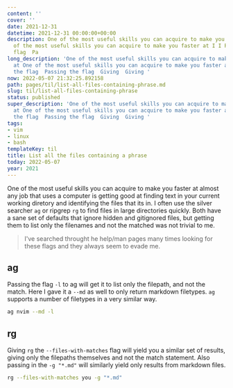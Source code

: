 ```yaml
---
content: ''
cover: ''
date: 2021-12-31
datetime: 2021-12-31 00:00:00+00:00
description: One of the most useful skills you can acquire to make you faster at One
  of the most useful skills you can acquire to make you faster at I I Passing the
  flag  Pa
long_description: 'One of the most useful skills you can acquire to make you faster
  at One of the most useful skills you can acquire to make you faster at I I Passing
  the flag  Passing the flag  Giving  Giving '
now: 2022-05-07 21:32:25.892158
path: pages/til/list-all-files-containing-phrase.md
slug: til/list-all-files-containing-phrase
status: published
super_description: 'One of the most useful skills you can acquire to make you faster
  at One of the most useful skills you can acquire to make you faster at I I Passing
  the flag  Passing the flag  Giving  Giving '
tags:
- vim
- linux
- bash
templateKey: til
title: List all the files containing a phrase
today: 2022-05-07
year: 2021
---
```


One of the most useful skills you can acquire to make you faster at
almost any job that uses a computer is getting good at finding text in
your current working diretory and identifying the files that its in.  I
often use the silver searcher `ag` or ripgrep `rg` to find files in
large directories quickly.  Both have a sane set of defaults that ignore
hidden and gitignored files, but getting them to list only the filenames
and not the matched was not trivial to me.

> I've searched throught he help/man pages many times looking for these
> flags and they always seem to evade me.

## ag

Passing the flag `-l` to ag will get it to list only the filepath, and
not the match. Here I gave it a `--md` as well to only return markdown
filetypes.  `ag` supports a number of filetypes in a very similar way.

``` bash
ag nvim --md -l
```

## rg

Giving `rg` the `--files-with-matches` flag will yield you a similar set
of results, giving only the filepaths themselves and not the match
statement.  Also passing in the `-g "*.md"` will similarly yield only
results from markdown files.

``` bash
rg --files-with-matches you -g "*.md"
```